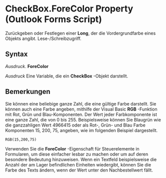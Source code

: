 
# CheckBox.ForeColor Property (Outlook Forms Script)

Zurückgeben oder Festlegen einer  **Long**, der die Vordergrundfarbe eines Objekts angibt. Lese-/Schreibzugriff.


## Syntax

 _Ausdruck_. **ForeColor**

 _Ausdruck_ Eine Variable, die ein **CheckBox** -Objekt darstellt.


## Bemerkungen

Sie können eine beliebige ganze Zahl, die eine gültige Farbe darstellt. Sie können auch eine Farbe angeben, mithilfe der Visual Basic  **RGB** -Funktion mit Rot, Grün und Blau-Komponenten. Der Wert jeder Farbkomponente ist eine ganze Zahl, die von 0 bis 255. Beispielsweise können Sie Blaugrün wie die ganzzahligen Wert 4966415 oder als Rot-, Grün- und Blau Farbe Komponenten 15, 200, 75, angeben, wie im folgenden Beispiel dargestellt.


```
RGB(15,200,75)
```

Verwenden Sie die  **ForeColor** -Eigenschaft für Steuerelemente in Formularen, um diese einfacher lesbar zu machen oder um auf deren besondere Bedeutung hinzuweisen. Wenn ein Textfeld beispielsweise die Anzahl der am Lager befindlichen Einheiten wiedergibt, können Sie die Farbe des Texts ändern, wenn der Wert unter den Nachbestellwert fällt.

